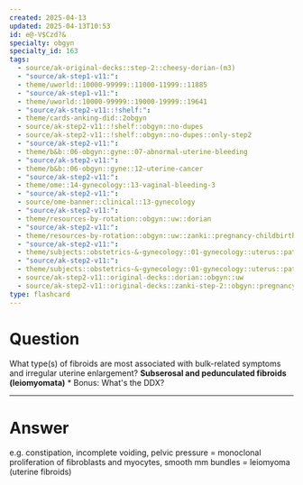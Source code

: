 ```yaml
---
created: 2025-04-13
updated: 2025-04-13T10:53
id: e@-V$Czd?&
specialty: obgyn
specialty_id: 163
tags:
  - source/ak-original-decks::step-2::cheesy-dorian-(m3)
  - "source/ak-step1-v11:": 
  - theme/uworld::10000-99999::11000-11999::11885
  - "source/ak-step1-v11:": 
  - theme/uworld::10000-99999::19000-19999::19641
  - "source/ak-step2-v11::!shelf:": 
  - theme/cards-anking-did::2obgyn
  - source/ak-step2-v11::!shelf::obgyn::no-dupes
  - source/ak-step2-v11::!shelf::obgyn::no-dupes::only-step2
  - "source/ak-step2-v11:": 
  - theme/b&b::06-obgyn::gyne::07-abnormal-uterine-bleeding
  - "source/ak-step2-v11:": 
  - theme/b&b::06-obgyn::gyne::12-uterine-cancer
  - "source/ak-step2-v11:": 
  - theme/ome::14-gynecology::13-vaginal-bleeding-3
  - "source/ak-step2-v11:": 
  - source/ome-banner::clinical::13-gynecology
  - "source/ak-step2-v11:": 
  - theme/resources-by-rotation::obgyn::uw::dorian
  - "source/ak-step2-v11:": 
  - theme/resources-by-rotation::obgyn::uw::zanki::pregnancy-childbirth-puerperium
  - "source/ak-step2-v11:": 
  - theme/subjects::obstetrics-&-gynecology::01-gynecology::uterus::pathology::leiomyoma-fibroid
  - "source/ak-step2-v11:": 
  - theme/subjects::obstetrics-&-gynecology::01-gynecology::uterus::pathology::leiomyoma-fibroid::pathophysiology
  - source/ak-step2-v11::original-decks::dorian::obgyn::uw
  - source/ak-step2-v11::original-decks::zanki-step-2::obgyn::pregnancy,-childbirth-&-puerperium"
type: flashcard
---
```


# Question
What type(s) of fibroids are most associated with bulk-related symptoms and irregular uterine enlargement?   **Subserosal and pedunculated fibroids (leiomyomata)**   * Bonus: What's the DDX?

---

# Answer
e.g. constipation, incomplete voiding, pelvic pressure = monoclonal proliferation of fibroblasts and myocytes, smooth mm bundles = leiomyoma (uterine fibroids)
